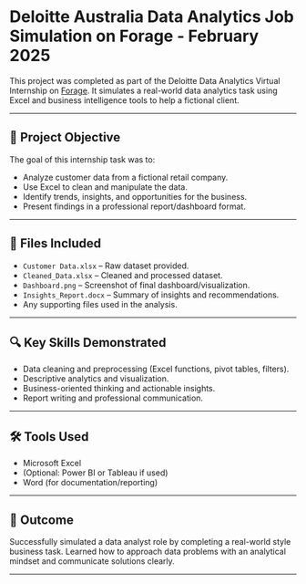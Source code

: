 # Deloitte Australia Data Analytics Job Simulation on Forage - February 2025

This project was completed as part of the Deloitte Data Analytics Virtual Internship on [Forage](https://www.theforage.com/). It simulates a real-world data analytics task using Excel and business intelligence tools to help a fictional client.

---

## 📌 Project Objective

The goal of this internship task was to:

- Analyze customer data from a fictional retail company.
- Use Excel to clean and manipulate the data.
- Identify trends, insights, and opportunities for the business.
- Present findings in a professional report/dashboard format.

---

## 📁 Files Included

- `Customer Data.xlsx` – Raw dataset provided.
- `Cleaned_Data.xlsx` – Cleaned and processed dataset.
- `Dashboard.png` – Screenshot of final dashboard/visualization.
- `Insights_Report.docx` – Summary of insights and recommendations.
- Any supporting files used in the analysis.

---

## 🔍 Key Skills Demonstrated

- Data cleaning and preprocessing (Excel functions, pivot tables, filters).
- Descriptive analytics and visualization.
- Business-oriented thinking and actionable insights.
- Report writing and professional communication.

---

## 🛠 Tools Used

- Microsoft Excel
- (Optional: Power BI or Tableau if used)
- Word (for documentation/reporting)

---

## 📢 Outcome

Successfully simulated a data analyst role by completing a real-world style business task. Learned how to approach data problems with an analytical mindset and communicate solutions clearly.

---

